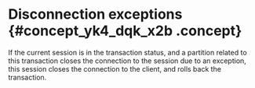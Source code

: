 # Disconnection exceptions {#concept_yk4_dqk_x2b .concept}

If the current session is in the transaction status, and a partition related to this transaction closes the connection to the session due to an exception, this session closes the connection to the client, and rolls back the transaction.

